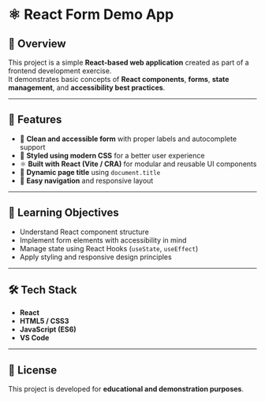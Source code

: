 # ⚛️ React Form Demo App

## 🧩 Overview
This project is a simple **React-based web application** created as part of a frontend development exercise.  
It demonstrates basic concepts of **React components**, **forms**, **state management**, and **accessibility best practices**.

---

## 🚀 Features
- 📄 **Clean and accessible form** with proper labels and autocomplete support  
- 🎨 **Styled using modern CSS** for a better user experience  
- ⚛️ **Built with React (Vite / CRA)** for modular and reusable UI components  
- 🔄 **Dynamic page title** using `document.title`  
- 🧭 **Easy navigation** and responsive layout  

---

## 🧠 Learning Objectives
- Understand React component structure  
- Implement form elements with accessibility in mind  
- Manage state using React Hooks (`useState`, `useEffect`)  
- Apply styling and responsive design principles  

---

## 🛠️ Tech Stack
- **React**  
- **HTML5 / CSS3**  
- **JavaScript (ES6)**  
- **VS Code**

---

## 🧾 License
This project is developed for **educational and demonstration purposes**.
